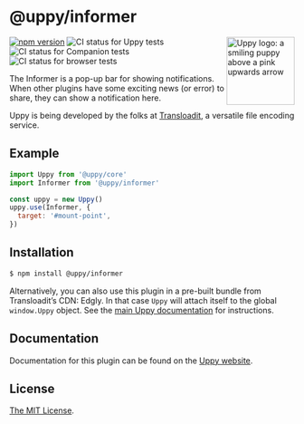 # @uppy/informer

<img src="https://uppy.io/img/logo.svg" width="120" alt="Uppy logo: a smiling puppy above a pink upwards arrow" align="right">

[![npm version](https://img.shields.io/npm/v/@uppy/informer.svg?style=flat-square)](https://www.npmjs.com/package/@uppy/informer)
![CI status for Uppy tests](https://github.com/transloadit/uppy/workflows/Tests/badge.svg)
![CI status for Companion tests](https://github.com/transloadit/uppy/workflows/Companion/badge.svg)
![CI status for browser tests](https://github.com/transloadit/uppy/workflows/End-to-end%20tests/badge.svg)

The Informer is a pop-up bar for showing notifications. When other plugins have some exciting news (or error) to share, they can show a notification here.

Uppy is being developed by the folks at [Transloadit](https://transloadit.com), a versatile file encoding service.

## Example

```js
import Uppy from '@uppy/core'
import Informer from '@uppy/informer'

const uppy = new Uppy()
uppy.use(Informer, {
  target: '#mount-point',
})
```

## Installation

```bash
$ npm install @uppy/informer
```

Alternatively, you can also use this plugin in a pre-built bundle from Transloadit’s CDN: Edgly. In that case `Uppy` will attach itself to the global `window.Uppy` object. See the [main Uppy documentation](https://uppy.io/docs/#Installation) for instructions.

## Documentation

Documentation for this plugin can be found on the [Uppy website](https://uppy.io/docs/informer).

## License

[The MIT License](./LICENSE).
